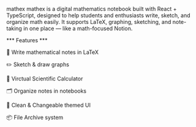mathex
mathex is a digital mathematics notebook built with React + TypeScript, designed to help students and enthusiasts write, sketch, and organize math easily. It supports LaTeX, graphing, sketching, and note-taking in one place — like a math-focused Notion.

*** Features ***

📖 Write mathematical notes in LaTeX

✏️ Sketch & draw graphs

🧮 Virctual Scientific Calculator

🗂️ Organize notes in notebooks

🎨 Clean & Changeable themed UI

📦 File Archive system